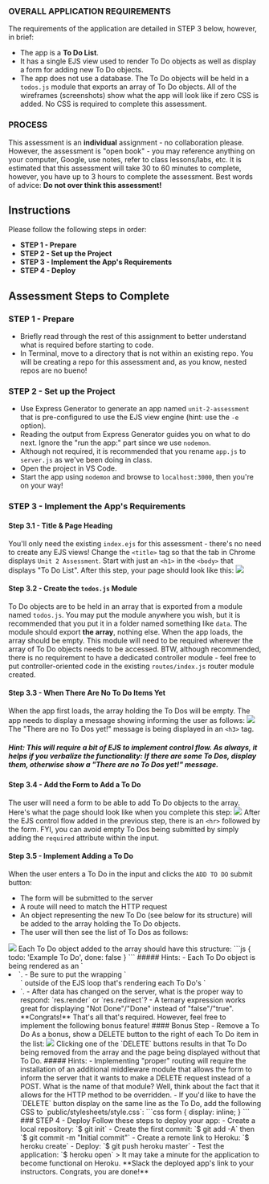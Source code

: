 ### OVERALL APPLICATION REQUIREMENTS
The requirements of the application are detailed in STEP 3 below, however, in brief:
- The app is a **To Do List**.
- It has a single EJS view used to render To Do objects as well as display a form for adding new To Do objects.
- The app does not use a database. The To Do objects will be held in a `todos.js` module that exports an array of To Do objects.
All of the wireframes (screenshots) show what the app will look like if zero CSS is added.  No CSS is required to complete this assessment.
### PROCESS
This assessment is an **individual** assignment - no collaboration please.
However, the assessment is "open book" - you may reference anything on your computer, Google, use notes, refer to class lessons/labs, etc.
It is estimated that this assessment will take 30 to 60 minutes to complete, however, you have up to 3 hours to complete the assessment.
Best words of advice: **Do not over think this assessment!**
## Instructions
Please follow the following steps in order:
- **STEP 1 - Prepare**
- **STEP 2 - Set up the Project**
- **STEP 3 - Implement the App's Requirements**
- **STEP 4 - Deploy**
## Assessment Steps to Complete
### STEP 1 - Prepare
- Briefly read through the rest of this assignment to better understand what is required before starting to code.
- In Terminal, move to a directory that is not within an existing repo. You will be creating a repo for this assessment and, as you know, nested repos are no bueno!
### STEP 2 - Set up the Project
- Use Express Generator to generate an app named `unit-2-assessment` that is pre-configured to use the EJS view engine (hint: use the `-e` option).
- Reading the output from Express Generator guides you on what to do next. Ignore the "run the app:" part since we use `nodemon`.
- Although not required, it is recommended that you rename `app.js` to `server.js` as we've been doing in class.
- Open the project in VS Code.
- Start the app using `nodemon` and browse to `localhost:3000`, then you're on your way!
### STEP 3 - Implement the App's Requirements
#### Step 3.1 - Title & Page Heading
You'll only need the existing `index.ejs` for this assessment - there's no need to create any EJS views!
Change the `<title>` tag so that the tab in Chrome displays `Unit 2 Assessment`.
Start with just an `<h1>` in the `<body>` that displays "To Do List".
After this step, your page should look like this:
<img src="https://i.imgur.com/TmA1RN8.png">
#### Step 3.2 - Create the `todos.js` Module
To Do objects are to be held in an array that is exported from a module named `todos.js`.
You may put the module anywhere you wish, but it is recommended that you put it in a folder named something like `data`.
The module should export **the array**, nothing else.
When the app loads, the array should be empty.
This module will need to be required wherever the array of To Do objects needs to be accessed.
BTW, although recommended, there is no requirement to have a dedicated controller module - feel free to put controller-oriented code in the existing `routes/index.js` router module created.
#### Step 3.3 - When There Are No To Do Items Yet
When the app first loads, the array holding the To Dos will be empty.
The app needs to display a message showing informing the user as follows:
<img src="https://i.imgur.com/yeD1lR7.png">
The "There are no To Dos yet!" message is being displayed in an `<h3>` tag.
##### Hint: This will require a bit of EJS to implement control flow. As always, it helps if you verbalize the functionality: If there are some To Dos, display them, otherwise show a "There are no To Dos yet!" message.
#### Step 3.4 - Add the Form to Add a To Do
The user will need a form to be able to add To Do objects to the array.
Here's what the page should look like when you complete this step:
<img src="https://i.imgur.com/wDaWbVm.png">
After the EJS control flow added in the previous step, there is an `<hr>` followed by the form.
FYI, you can avoid empty To Dos being submitted by simply adding the `required` attribute within the input.
#### Step 3.5 - Implement Adding a To Do
When the user enters a To Do in the input and clicks the `ADD TO DO` submit button:
- The form will be submitted to the server
- A route will need to match the HTTP request
- An object representing the new To Do (see below for its structure) will be added to the array holding the To Do objects.
- The user will then see the list of To Dos as follows:
<img src="https://i.imgur.com/O5zBL2s.png">
Each To Do object added to the array should have this structure:
```js
{ todo: 'Example To Do', done: false }
```
##### Hints:
- Each To Do object is being rendered as an `<li>`.
- Be sure to put the wrapping `<ul>` outside of the EJS loop that's rendering each To Do's `<li>`.
- After data has changed on the server, what is the proper way to respond: `res.render` or `res.redirect`?
- A ternary expression works great for displaying "Not Done"/"Done" instead of "false"/"true".
**Congrats!**  That's all that's required.  However, feel free to implement the following bonus feature!
#### Bonus Step - Remove a To Do
As a bonus, show a DELETE button to the right of each To Do item in the list:
<img src="https://i.imgur.com/E2WisAg.png">
Clicking one of the `DELETE` buttons results in that To Do being removed from the array and the page being displayed without that To Do.
##### Hints:
- Implementing "proper" routing will require the installation of an additional middleware module that allows the form to inform the server that it wants to make a DELETE request instead of a POST. What is the name of that module? Well, think about the fact that it allows for the HTTP method to be overridden.
- If you'd like to have the `DELETE` button display on the same line as the To Do, add the following CSS to `public/stylesheets/style.css`:
```css
form {
  display: inline;
}
```
### STEP 4 - Deploy
Follow these steps to deploy your app:
- Create a local repository: `$ git init`
- Create the first commit: `$ git add -A` then `$ git commit -m "Initial commit"`
- Create a remote link to Heroku: `$ heroku create`
- Deploy: `$ git push heroku master`
- Test the application: `$ heroku open`
> It may take a minute for the application to become functional on Heroku.
**Slack the deployed app's link to your instructors. Congrats, you are done!**